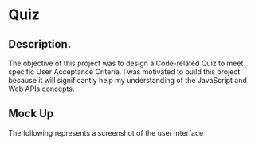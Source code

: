# Quiz

## Description.

The objective of this project was to design a Code-related Quiz to meet specific User Acceptance Criteria. I was motivated to build this project because it will significantly help my understanding of the JavaScript and Web APIs concepts. 

## Mock Up

The following represents a screenshot of the user interface
